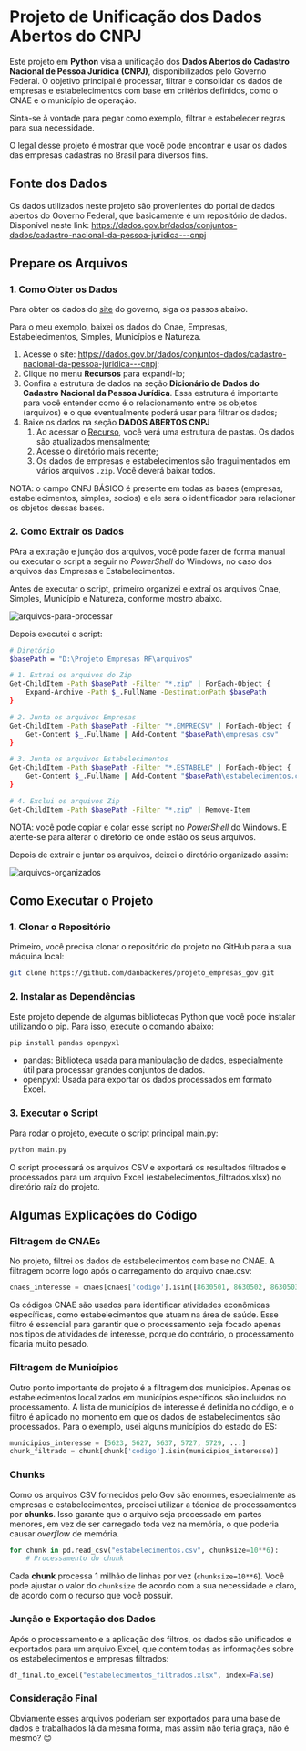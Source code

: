 # Projeto de Unificação dos Dados Abertos do CNPJ

Este projeto em **Python** visa a unificação dos **Dados Abertos do Cadastro Nacional de Pessoa Jurídica (CNPJ)**, disponibilizados pelo Governo Federal. O objetivo principal é processar, filtrar e consolidar os dados de empresas e estabelecimentos com base em critérios definidos, como o CNAE e o município de operação.

Sinta-se à vontade para pegar como exemplo, filtrar e estabelecer regras para sua necessidade.

O legal desse projeto é mostrar que você pode encontrar e usar os dados das empresas cadastras no Brasil para diversos fins.

## Fonte dos Dados

Os dados utilizados neste projeto são provenientes do portal de dados abertos do Governo Federal, que basicamente é um repositório de dados. Disponível neste link:
<https://dados.gov.br/dados/conjuntos-dados/cadastro-nacional-da-pessoa-juridica---cnpj>

## Prepare os Arquivos

### 1. Como Obter os Dados

Para obter os dados do [site](https://dados.gov.br/dados/conjuntos-dados/cadastro-nacional-da-pessoa-juridica---cnpj) do governo, siga os passos abaixo.

Para o meu exemplo, baixei os dados do Cnae, Empresas, Estabelecimentos, Simples, Municípios e Natureza.

1. Acesse o site: <https://dados.gov.br/dados/conjuntos-dados/cadastro-nacional-da-pessoa-juridica---cnpj>;
2. Clique no menu **Recursos** para expandí-lo;
3. Confira a estrutura de dados na seção **Dicionário de Dados do Cadastro Nacional da Pessoa Jurídica**. Essa estrutura é importante para você entender como é o relacionamento entre os objetos (arquivos) e o que eventualmente poderá usar para filtrar os dados;
4. Baixe os dados na seção **DADOS ABERTOS CNPJ**
   1. Ao acessar o [Recurso](https://dadosabertos.rfb.gov.br/CNPJ/dados_abertos_cnpj/?C=N;O=D), você verá uma estrutura de pastas. Os dados são atualizados mensalmente;
   2. Acesse o diretório mais recente;
   3. Os dados de empresas e estabelecimentos são fraguimentados em vários arquivos `.zip`. Você deverá baixar todos.

NOTA: o campo CNPJ BÁSICO é presente em todas as bases (empresas, estabelecimentos, simples, socios) e ele será o identificador para relacionar os objetos dessas bases.

### 2. Como Extrair os Dados

PAra a extração e junção dos arquivos, você pode fazer de forma manual ou executar o script a seguir no _PowerShell_ do Windows, no caso dos arquivos das Empresas e Estabelecimentos.

Antes de executar o script, primeiro organizei e extraí os arquivos Cnae, Simples, Município e Natureza, conforme mostro abaixo.

![arquivos-para-processar]()

Depois executei o script:

```bash
# Diretório
$basePath = "D:\Projeto Empresas RF\arquivos"

# 1. Extrai os arquivos do Zip
Get-ChildItem -Path $basePath -Filter "*.zip" | ForEach-Object {
    Expand-Archive -Path $_.FullName -DestinationPath $basePath
}

# 2. Junta os arquivos Empresas
Get-ChildItem -Path $basePath -Filter "*.EMPRECSV" | ForEach-Object {
    Get-Content $_.FullName | Add-Content "$basePath\empresas.csv"
}

# 3. Junta os arquivos Estabelecimentos
Get-ChildItem -Path $basePath -Filter "*.ESTABELE" | ForEach-Object {
    Get-Content $_.FullName | Add-Content "$basePath\estabelecimentos.csv"
}

# 4. Exclui os arquivos Zip
Get-ChildItem -Path $basePath -Filter "*.zip" | Remove-Item
```

NOTA: você pode copiar e colar esse script no _PowerShell_ do Windows. E atente-se para alterar o diretório de onde estão os seus arquivos.

Depois de extrair e juntar os arquivos, deixei o diretório organizado assim:

![arquivos-organizados]()

## Como Executar o Projeto

### 1. Clonar o Repositório

Primeiro, você precisa clonar o repositório do projeto no GitHub para a sua máquina local:

```bash
git clone https://github.com/danbackeres/projeto_empresas_gov.git
```

### 2. Instalar as Dependências

Este projeto depende de algumas bibliotecas Python que você pode instalar utilizando o pip. Para isso, execute o comando abaixo:

```bash
pip install pandas openpyxl
```

- pandas: Biblioteca usada para manipulação de dados, especialmente útil para processar grandes conjuntos de dados.
- openpyxl: Usada para exportar os dados processados em formato Excel.

### 3. Executar o Script

Para rodar o projeto, execute o script principal main.py:

```bash
python main.py
```

O script processará os arquivos CSV e exportará os resultados filtrados e processados para um arquivo Excel (estabelecimentos_filtrados.xlsx) no diretório raíz do projeto.

## Algumas Explicações do Código

### Filtragem de CNAEs

No projeto, filtrei os dados de estabelecimentos com base no CNAE. A filtragem ocorre logo após o carregamento do arquivo cnae.csv:

```python
cnaes_interesse = cnaes[cnaes['codigo'].isin([8630501, 8630502, 8630503, 8610101, 8610102])]
```

Os códigos CNAE são usados para identificar atividades econômicas específicas, como estabelecimentos que atuam na área de saúde. Esse filtro é essencial para garantir que o processamento seja focado apenas nos tipos de atividades de interesse, porque do contrário, o processamento ficaria muito pesado.

### Filtragem de Municípios

Outro ponto importante do projeto é a filtragem dos municípios. Apenas os estabelecimentos localizados em municípios específicos são incluídos no processamento. A lista de municípios de interesse é definida no código, e o filtro é aplicado no momento em que os dados de estabelecimentos são processados. Para o exemplo, usei alguns municípios do estado do ES:

```python
municipios_interesse = [5623, 5627, 5637, 5727, 5729, ...]
chunk_filtrado = chunk[chunk['codigo'].isin(municipios_interesse)]
```

### Chunks

Como os arquivos CSV fornecidos pelo Gov são enormes, especialmente as empresas e estabelecimentos, precisei utilizar a técnica de processamentos por **chunks**. Isso garante que o arquivo seja processado em partes menores, em vez de ser carregado toda vez na memória, o que poderia causar _overflow_ de memória.

```python
for chunk in pd.read_csv("estabelecimentos.csv", chunksize=10**6):
    # Processamento do chunk
```

Cada **chunk** processa 1 milhão de linhas por vez (`chunksize=10**6`). Você pode ajustar o valor do `chunksize` de acordo com a sua necessidade e claro, de acordo com o recurso que você possuir.

### Junção e Exportação dos Dados

Após o processamento e a aplicação dos filtros, os dados são unificados e exportados para um arquivo Excel, que contém todas as informações sobre os estabelecimentos e empresas filtrados:

```python
df_final.to_excel("estabelecimentos_filtrados.xlsx", index=False)
```

### Consideração Final

Obviamente esses arquivos poderiam ser exportados para uma base de dados e trabalhados lá da mesma forma, mas assim não teria graça, não é mesmo? 😊
